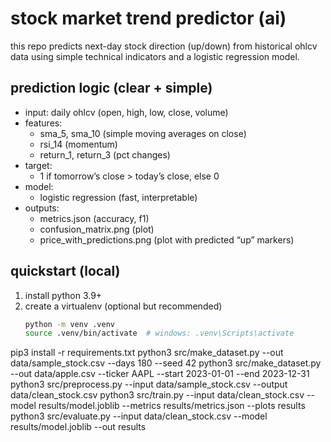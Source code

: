 # stock market trend predictor (ai)

this repo predicts next-day stock direction (up/down) from historical ohlcv data using simple technical indicators and a logistic regression model.

## prediction logic (clear + simple)
- input: daily ohlcv (open, high, low, close, volume)
- features:
  - sma_5, sma_10 (simple moving averages on close)
  - rsi_14 (momentum)
  - return_1, return_3 (pct changes)
- target:
  - 1 if tomorrow’s close > today’s close, else 0
- model:
  - logistic regression (fast, interpretable)
- outputs:
  - metrics.json (accuracy, f1)
  - confusion_matrix.png (plot)
  - price_with_predictions.png (plot with predicted “up” markers)

## quickstart (local)
1) install python 3.9+  
2) create a virtualenv (optional but recommended)
   ```bash
   python -m venv .venv
   source .venv/bin/activate  # windows: .venv\Scripts\activate
pip3 install -r requirements.txt
python3 src/make_dataset.py --out data/sample_stock.csv --days 180 --seed 42
python3 src/make_dataset.py --out data/apple.csv --ticker AAPL --start 2023-01-01 --end 2023-12-31
python3 src/preprocess.py --input data/sample_stock.csv --output data/clean_stock.csv
python3 src/train.py --input data/clean_stock.csv --model results/model.joblib --metrics results/metrics.json --plots results
python3 src/evaluate.py --input data/clean_stock.csv --model results/model.joblib --out results
